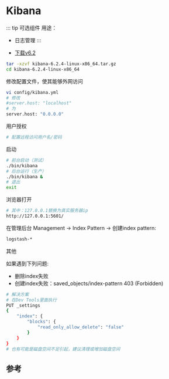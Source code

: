 # Kibana

::: tip
可选组件
用途：

* 日志管理
:::

<!-- * [下载](https://www.elastic.co/downloads/kibana) -->
* [下载v6.2](https://www.elastic.co/cn/downloads/past-releases/kibana-6-2-4)

```bash
tar -xzvf kibana-6.2.4-linux-x86_64.tar.gz
cd kibana-6.2.4-linux-x86_64
```

修改配置文件，使其能够外网访问

```bash
vi config/kibana.yml
# 修改
#server.host: "localhost"
# 为
server.host: "0.0.0.0"
```

用户授权

```bash
# 配置远程访问用户名/密码
```

启动

```bash
# 前台启动（测试）
./bin/kibana
# 后台运行（生产）
./bin/kibana &
# 退出
exit
```

浏览器打开

```bash
# 其中：127.0.0.1替换为真实服务器ip
http://127.0.0.1:5601/
```

在管理后台 Management -> Index Pattern -> 创建index pattern:

```bash
logstash-*
```

其他

如果遇到下列问题:

* 删除index失败
* 创建index失败：saved_objects/index-pattern 403 (Forbidden)

```bash
# 解决方案
# 在Dev Tools里面执行
PUT _settings
{
    "index": {
        "blocks": {
            "read_only_allow_delete": "false"
        }
    }
}
# 也有可能是磁盘空间不足引起，建议清理或增加磁盘空间
```

## 参考
